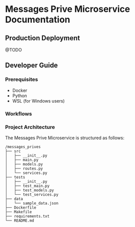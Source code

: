 # Messages Prive Microservice Documentation

## Production Deployment

@TODO

## Developer Guide

### Prerequisites

- Docker
- Python
- WSL (for Windows users)

### Workflows

### Project Architecture

The Messages Prive Microservice is structured as follows:

```
/messages_prives
├── src
│   ├── __init__.py
│   ├── main.py
│   ├── models.py
│   ├── routes.py
│   └── services.py
├── tests
│   ├── __init__.py
│   ├── test_main.py
│   ├── test_models.py
│   └── test_services.py
├── data
│   └── sample_data.json
├── Dockerfile
├── Makefile
├── requirements.txt
└── README.md
```